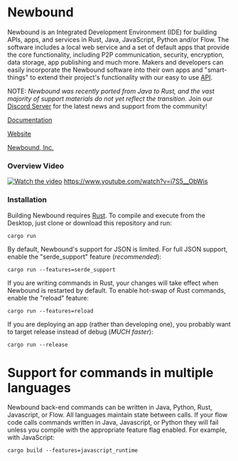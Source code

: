 # Newbound

Newbound is an Integrated Development Environment (IDE) for building APIs, apps, and services in Rust, Java, JavaScript, 
Python and/or Flow. The software includes a local web service and a set of default apps that provide the core 
functionality, including P2P communication, security, encryption, data storage, app publishing and much more. Makers and 
developers can easily incorporate the Newbound software into their own apps and "smart-things" to extend their 
project's functionality with our easy to use 
[API](https://www.newbound.io/documentation/reference.html).

NOTE: <i>Newbound was recently ported from Java to Rust, and the vast majority of support materials do not yet reflect 
the transition.</i> Join our [Discord Server](https://discord.gg/dTdXFYp9mD) for the latest news and support from the 
community!

[Documentation](https://www.newbound.io/documentation/index.html)

[Website](https://www.newbound.io)

[Newbound, Inc.](https://www.newbound.com/site/index.html)

### Overview Video
[![Watch the video](https://img.youtube.com/vi/j7S5__ObWis/maxresdefault.jpg)](https://www.youtube.com/watch?v=j7S5__ObWis)
https://www.youtube.com/watch?v=j7S5__ObWis

### Installation

Building Newbound requires [Rust](https://www.rust-lang.org/tools/install). 
To compile and execute from the Desktop, just clone or download this repository and run:

    cargo run

By default, Newbound's support for JSON is limited. For full JSON support, enable the "serde_support" feature 
(*recommended*):

    cargo run --features=serde_support

If you are writing commands in Rust, your changes will take effect when Newbound is restarted by default. To enable 
hot-swap of Rust commands, enable the "reload" feature:

    cargo run --features=reload

If you are deploying an app (rather than developing one), you probably want to target release instead of debug 
(*MUCH faster*):

    cargo run --release

# Support for commands in multiple languages
Newbound back-end commands can be written in Java, Python, Rust, Javascript, or Flow. All 
languages maintain state between calls. If your flow code calls commands written in Java, Javascript, or Python they 
will fail unless you compile with the appropriate feature flag enabled. For example, with JavaScript:

    cargo build --features=javascript_runtime
